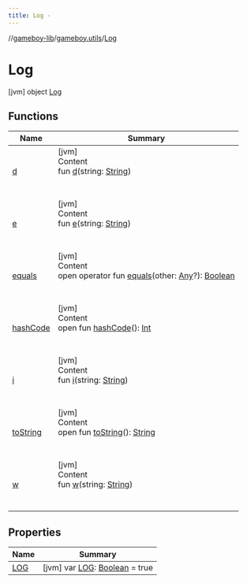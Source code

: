 ```yaml
---
title: Log -
---
```

//[gameboy-lib](../../index.md)/[gameboy.utils](../index.md)/[Log](index.md)



# Log  
 [jvm] object [Log](index.md)   


## Functions  
  
|  Name|  Summary| 
|---|---|
| <a name="gameboy.utils/Log/d/#kotlin.String/PointingToDeclaration/"></a>[d](d.md)| <a name="gameboy.utils/Log/d/#kotlin.String/PointingToDeclaration/"></a>[jvm]  <br>Content  <br>fun [d](d.md)(string: [String](https://kotlinlang.org/api/latest/jvm/stdlib/kotlin/-string/index.html))  <br><br><br>
| <a name="gameboy.utils/Log/e/#kotlin.String/PointingToDeclaration/"></a>[e](e.md)| <a name="gameboy.utils/Log/e/#kotlin.String/PointingToDeclaration/"></a>[jvm]  <br>Content  <br>fun [e](e.md)(string: [String](https://kotlinlang.org/api/latest/jvm/stdlib/kotlin/-string/index.html))  <br><br><br>
| <a name="kotlin/Any/equals/#kotlin.Any?/PointingToDeclaration/"></a>[equals](index.md#%5Bkotlin%2FAny%2Fequals%2F%23kotlin.Any%3F%2FPointingToDeclaration%2F%5D%2FFunctions%2F456262920)| <a name="kotlin/Any/equals/#kotlin.Any?/PointingToDeclaration/"></a>[jvm]  <br>Content  <br>open operator fun [equals](index.md#%5Bkotlin%2FAny%2Fequals%2F%23kotlin.Any%3F%2FPointingToDeclaration%2F%5D%2FFunctions%2F456262920)(other: [Any](https://kotlinlang.org/api/latest/jvm/stdlib/kotlin/-any/index.html)?): [Boolean](https://kotlinlang.org/api/latest/jvm/stdlib/kotlin/-boolean/index.html)  <br><br><br>
| <a name="kotlin/Any/hashCode/#/PointingToDeclaration/"></a>[hashCode](index.md#%5Bkotlin%2FAny%2FhashCode%2F%23%2FPointingToDeclaration%2F%5D%2FFunctions%2F456262920)| <a name="kotlin/Any/hashCode/#/PointingToDeclaration/"></a>[jvm]  <br>Content  <br>open fun [hashCode](index.md#%5Bkotlin%2FAny%2FhashCode%2F%23%2FPointingToDeclaration%2F%5D%2FFunctions%2F456262920)(): [Int](https://kotlinlang.org/api/latest/jvm/stdlib/kotlin/-int/index.html)  <br><br><br>
| <a name="gameboy.utils/Log/i/#kotlin.String/PointingToDeclaration/"></a>[i](i.md)| <a name="gameboy.utils/Log/i/#kotlin.String/PointingToDeclaration/"></a>[jvm]  <br>Content  <br>fun [i](i.md)(string: [String](https://kotlinlang.org/api/latest/jvm/stdlib/kotlin/-string/index.html))  <br><br><br>
| <a name="kotlin/Any/toString/#/PointingToDeclaration/"></a>[toString](index.md#%5Bkotlin%2FAny%2FtoString%2F%23%2FPointingToDeclaration%2F%5D%2FFunctions%2F456262920)| <a name="kotlin/Any/toString/#/PointingToDeclaration/"></a>[jvm]  <br>Content  <br>open fun [toString](index.md#%5Bkotlin%2FAny%2FtoString%2F%23%2FPointingToDeclaration%2F%5D%2FFunctions%2F456262920)(): [String](https://kotlinlang.org/api/latest/jvm/stdlib/kotlin/-string/index.html)  <br><br><br>
| <a name="gameboy.utils/Log/w/#kotlin.String/PointingToDeclaration/"></a>[w](w.md)| <a name="gameboy.utils/Log/w/#kotlin.String/PointingToDeclaration/"></a>[jvm]  <br>Content  <br>fun [w](w.md)(string: [String](https://kotlinlang.org/api/latest/jvm/stdlib/kotlin/-string/index.html))  <br><br><br>


## Properties  
  
|  Name|  Summary| 
|---|---|
| <a name="gameboy.utils/Log/LOG/#/PointingToDeclaration/"></a>[LOG](-l-o-g.md)| <a name="gameboy.utils/Log/LOG/#/PointingToDeclaration/"></a> [jvm] var [LOG](-l-o-g.md): [Boolean](https://kotlinlang.org/api/latest/jvm/stdlib/kotlin/-boolean/index.html) = true   <br>

